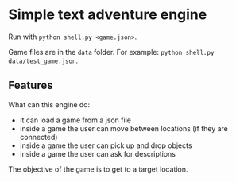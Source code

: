 # Simple text adventure engine

Run with `python shell.py <game.json>`.

Game files are in the `data` folder. 
For example: `python shell.py data/test_game.json`.

## Features

What can this engine do:

* it can load a game from a json file
* inside a game the user can move between locations (if they are connected)
* inside a game the user can pick up and drop objects
* inside a game the user can ask for descriptions

The objective of the game is to get to a target location.
